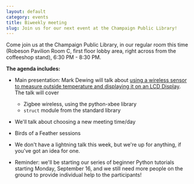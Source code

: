 ```yaml
---
layout: default
category: events
title: Biweekly meeting
slug: Join us for our next event at the Champaign Public Library!
---
```


Come join us at the Champaign Public Library, in our regular room this time
(Robeson Pavilion Room C, first floor lobby area, right across from the
coffeeshop stand), 6:30 PM - 8:30 PM.

**The agenda includes:**

* Main presentation: Mark Dewing will talk about <a href='https://github.com/markdewing/temperature-monitor'>using a wireless sensor to
  measure outside temperature and displaying it on an LCD Display</a>. The talk will
  cover
    <ul>
        <li>Zigbee wireless, using the python-xbee library</li>
        <li><code>struct</code> module from the standard library</li>
    </ul>

* We'll talk about choosing a new meeting time/day

* Birds of a Feather sessions

* We don't have a lightning talk this week, but we're up for anything, if
you've got an idea for one.

* Reminder: we'll be starting our series of beginner Python tutorials starting
Monday, September 16, and we still need more people on the ground to provide
individual help to the participants!
